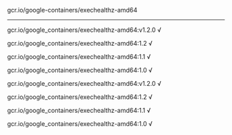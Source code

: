 gcr.io/google-containers/exechealthz-amd64 

----
gcr.io/google_containers/exechealthz-amd64:v1.2.0 √

gcr.io/google_containers/exechealthz-amd64:1.2 √

gcr.io/google_containers/exechealthz-amd64:1.1 √

gcr.io/google_containers/exechealthz-amd64:1.0 √

gcr.io/google_containers/exechealthz-amd64:v1.2.0 √

gcr.io/google_containers/exechealthz-amd64:1.2 √

gcr.io/google_containers/exechealthz-amd64:1.1 √

gcr.io/google_containers/exechealthz-amd64:1.0 √

